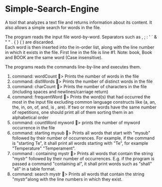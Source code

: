 # Simple-Search-Engine

A tool that analyzes a text file and returns information about its content. It also allows a simple search for words in the file.

The program reads the input file word-by-word. Separators such as , ; : ' \` & " " . { } ( ) are discarded.<br>
Each word is then inserted into the in-order list, along with the line number in which it exists in the file. First line in the file is line #1. Note: book, Book and BOOK are the same word (Case insensitive).

The programs reads the commands line-by-line and executes them.<br>

1. command: wordCount > Prints the number of words in the file<br>
2. command: distWords > Prints the number of distinct words in the file<br>
3. command: charCount > Prints the number of characters in the file (including spaces and newlines/carriage return)<br>
4. command: frequentWord > Prints the word(s) that had occurred the most in the input file excluding common language constructs like (a, an, the, in, on, of, and, is , are). If two or more words have the same number of repetitions, one should print all of them sorting them in an alphabetical order<br>
5. command: countWord myword > prints the number of myword occurrence in the file<br>
6. command: starting mysub > Prints all words that start with "mysub" followed by their number of occurrences. For example, if the command is "starting Te", it shall print all words starting with "Te", for example "Temperature" "Temperament".<br>
7. command : containing mystr > Prints all words that contain the string
"mystr" followed by their number of occurrences. E.g. if the program is passed a command "containing al", it shall print words such as "shall" "all" in a table format.<br>
8. command: search mystr > Prints all words that contain the string "mystr"along with the line numbers in which they exist.<br>
